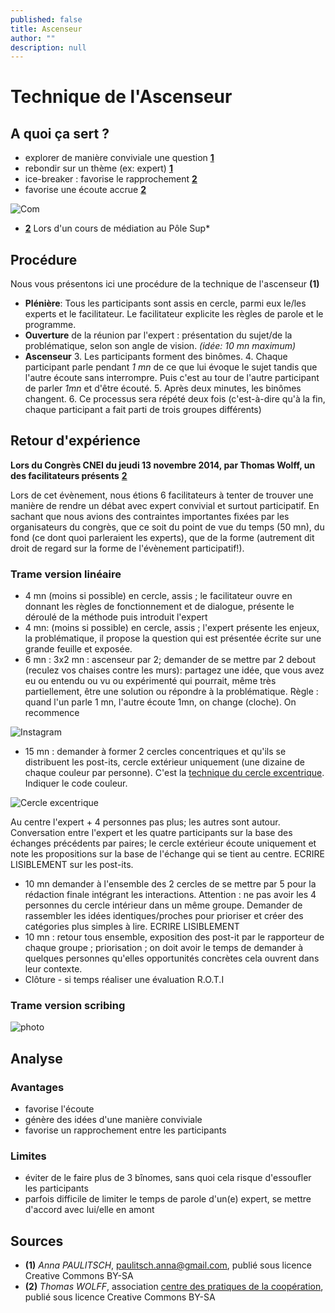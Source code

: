 ```yaml
---
published: false
title: Ascenseur
author: ""
description: null
---
```

# Technique de l'Ascenseur 

## A quoi ça sert ? 
* explorer de manière conviviale une question **[1](#note)**
* rebondir sur un thème (ex: expert) **[1](#note)**
* ice-breaker : favorise le rapprochement **[2](#note)**
* favorise une écoute accrue **[2](#note)**

![Com](http://photos-e.ak.instagram.com/hphotos-ak-xpf1/10802711_402298783260556_765599718_n.jpg) 

* **[2](#note)** Lors d'un cours de médiation au Pôle Sup*

## Procédure 

Nous vous présentons ici une procédure de la technique de l'ascenseur **(1)**

* **Plénière**: Tous les participants sont assis en cercle, parmi eux le/les experts et le facilitateur. Le facilitateur explicite les règles de parole et le programme. 
*  **Ouverture** de la réunion par l'expert : présentation du sujet/de la problématique, selon son angle de vision. *(idée: 10 mn maximum)*
* **Ascenseur**
  3.  Les participants forment des binômes. 
  4. Chaque participant parle pendant *1 mn* de ce que lui évoque le sujet tandis que l'autre écoute sans interrompre. Puis c'est au tour de l'autre participant de parler *1mn* et d'être écouté. 
  5. Après deux minutes, les binômes changent.
  6. Ce processus sera répété deux fois (c'est-à-dire qu'à la fin, chaque participant a fait parti de trois groupes différents)

## Retour d'expérience

**Lors du Congrès CNEI du jeudi 13 novembre 2014, par Thomas Wolff, un des facilitateurs présents** **[2](#note)**

Lors de cet évènement, nous étions 6 facilitateurs à tenter de trouver une manière de rendre un débat avec expert convivial et surtout participatif. En sachant que nous avions des contraintes importantes fixées par les organisateurs du congrès, que ce soit du point de vue du temps (50 mn), du fond (ce dont quoi parleraient les experts), que de la forme (autrement dit droit de regard sur la forme de l'évènement participatif!). 

### Trame version linéaire 

* 4 mn (moins si possible) en cercle, assis ; le facilitateur ouvre en donnant les règles de fonctionnement et de dialogue, présente le déroulé de la méthode puis introduit l'expert
* 4 mn: (moins si possible) en cercle, assis ; l'expert présente les enjeux, la problématique, il propose la question qui est présentée écrite sur une grande feuille et exposée.
* 6 mn : 3x2 mn : ascenseur par 2; demander de se mettre par 2 debout (reculez vos chaises contre les murs): partagez une idée, que vous avez eu ou entendu ou vu ou expérimenté qui pourrait, même très partiellement, être une solution ou répondre à la problématique. Règle : quand l'un parle 1 mn, l'autre écoute 1mn, on change (cloche). On recommence

![Instagram](http://photos-d.ak.instagram.com/hphotos-ak-xpf1/1391419_539301739538147_2057480812_n.jpg)

* 15 mn : demander à former 2 cercles concentriques et qu'ils se distribuent les post-its, cercle extérieur uniquement (une dizaine de chaque couleur par personne). C'est la [technique du cercle excentrique](http://www.multibao.org/fiche/cercle_excentrique). Indiquer le code couleur.

![Cercle excentrique](http://photos-b.ak.instagram.com/hphotos-ak-xap1/10785075_874013432638417_271549504_n.jpg)

Au centre l'expert + 4 personnes pas plus; les autres sont autour. Conversation entre l'expert et les quatre participants sur la base des échanges précédents par paires; le cercle extérieur écoute uniquement et note les propositions sur la base de l'échange qui se tient au centre. ECRIRE LISIBLEMENT sur les post-its.

* 10 mn demander à l'ensemble des 2 cercles de se mettre par 5 pour la rédaction finale intégrant les interactions. Attention : ne pas avoir les 4 personnes du cercle intérieur dans un même groupe. Demander de rassembler les idées identiques/proches pour prioriser et créer des catégories plus simples à lire. ECRIRE LISIBLEMENT
* 10 mn : retour tous ensemble, exposition des post-it par le rapporteur de chaque groupe ; priorisation ; on doit avoir le temps de demander à quelques personnes qu'elles opportunités concrètes cela ouvrent dans leur contexte.
* Clôture - si temps réaliser une évaluation R.O.T.I 

### Trame version scribing 

![photo](http://photos-f.ak.instagram.com/hphotos-ak-xfa1/10747870_1559292134307861_58793381_n.jpg)


## Analyse 

### Avantages
* favorise l'écoute 
* génère des idées d'une manière conviviale
* favorise un rapprochement entre les participants  

### Limites

* éviter de le faire plus de 3 bînomes, sans quoi cela risque d'essoufler les participants
* parfois difficile de limiter le temps de parole d'un(e) expert, se mettre d'accord avec lui/elle en amont

## Sources

<a id="note">

* **(1)** *Anna PAULITSCH*, paulitsch.anna@gmail.com, publié sous licence Creative Commons BY-SA
* **(2)** *Thomas WOLFF*, association [centre des pratiques de la coopération](http://cpcoop.fr), publié sous licence Creative Commons BY-SA
